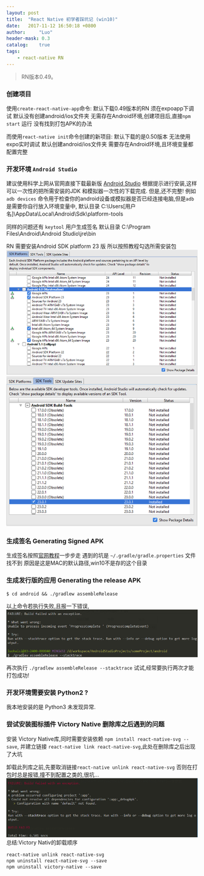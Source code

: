 ```yaml
---
layout: post
title:  "React Native 初学者踩坑记 (win10)"
date:   2017-11-12 16:50:18 +0800
author:     "Luo"
header-mask: 0.3
catalog:    true
tags:
    - react-native RN
---
```


> RN版本0.49。

### 创建项目

使用`create-react-native-app`命令:
默认下载0.49版本的RN
须在expoapp下调试
默认没有创建android/ios文件夹
无需存在Android环境,创建项目后,直接`npm start` 运行
没有找到打包APK的办法

而使用`react-native init`命令创建的新项目:
默认下载的是0.50版本
无法使用expo实时调试
默认创建android/ios文件夹
需要存在Android环境,且环境变量都配置完整

### 开发环境 `Android Studio`

建议使用科学上网从官网直接下载最新版 [Android Studio](https://developer.android.com/studio/index.html)
根据提示进行安装,这样可以一次性的把所需安装的JDK 和模拟器一次性的下载完成.
但是,还不完整!
例如 `adb devices` 命令用于检查你的android设备或模拟器是否已经连接电脑,但是`adb`是需要你自行放入环境变量中,
默认目录 C:\Users\[用户名]\AppData\Local\Android\Sdk\platform-tools

同样的问题还有 `keytool` 用户生成签名 默认目录 C:\Program Files\Android\Android Studio\jre\bin

RN 需要安装Android SDK platform 23 版 所以按照教程勾选所需安装包
![](/statics/img/sdk23.png)
![](/statics/img/buildTools23.png)


### 生成签名 Generating Signed APK

生成签名按照[官网教程](http://facebook.github.io/react-native/docs/signed-apk-android.html)一步步走
遇到的坑是
`~/.gradle/gradle.properties` 文件找不到
原因是这是MAC的默认路径,win10不是存的这个目录


### 生成发行版的应用 Generating the release APK

```
$ cd android && ./gradlew assembleRelease

```

以上命令若执行失败,且报一下错误,
![](/statics/img/gradlew.png)

再次执行 `./gradlew assembleRelease --stacktrace` 试试,经常要执行两次才能打包成功!


### 开发环境需要安装 Python2 ?

我本地安装的是 Python3 未发现异常.

### 尝试安装图标插件 Victory Native 删除库之后遇到的问题

安装 Victory Native库,同时需要安装依赖 `npm install react-native-svg --save`,
并建立链接 `react-native link react-native-svg`,此处在删除库之后出现了大坑

卸载此列库之前,先要取消链接`react-native unlink react-native-svg` 否则在打包时总是报错,撞不到配置之类的,很坑...
![](/statics/img/error1.png)
总结:Victory Nativ的卸载顺序

```
react-native unlink react-native-svg
npm uninstall react-native-svg --save
npm uninstall victory-native --save
```
